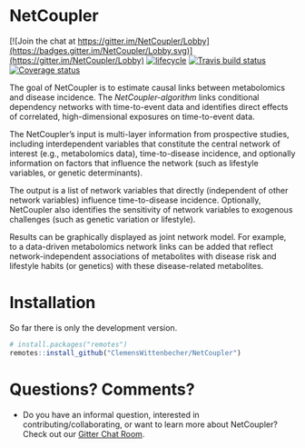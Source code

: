
<!-- README.md is generated from README.Rmd. Please edit that file -->

# NetCoupler

[![Join the chat at
https://gitter.im/NetCoupler/Lobby](https://badges.gitter.im/NetCoupler/Lobby.svg)](https://gitter.im/NetCoupler/Lobby)
[![lifecycle](https://img.shields.io/badge/lifecycle-experimental-orange.svg)](https://www.tidyverse.org/lifecycle/#experimental)
[![Travis build
status](https://travis-ci.org/ClemensWittenbecher/NetCoupler.svg?branch=master)](https://travis-ci.org/ClemensWittenbecher/NetCoupler)
[![Coverage
status](https://codecov.io/gh/ClemensWittenbecher/NetCoupler/branch/master/graph/badge.svg)](https://codecov.io/github/ClemensWittenbecher/NetCoupler?branch=master)

The goal of NetCoupler is to estimate causal links between metabolomics
and disease incidence. The *NetCoupler-algorithm* links conditional
dependency networks with time-to-event data and identifies direct
effects of correlated, high-dimensional exposures on time-to-event data.

The NetCoupler’s input is multi-layer information from prospective
studies, including interdependent variables that constitute the central
network of interest (e.g., metabolomics data), time-to-disease
incidence, and optionally information on factors that influence the
network (such as lifestyle variables, or genetic determinants).

The output is a list of network variables that directly (independent of
other network variables) influence time-to-disease incidence.
Optionally, NetCoupler also identifies the sensitivity of network
variables to exogenous challenges (such as genetic variation or
lifestyle).

Results can be graphically displayed as joint network model. For
example, to a data-driven metabolomics network links can be added that
reflect network-independent associations of metabolites with disease
risk and lifestyle habits (or genetics) with these disease-related
metabolites.

# Installation

So far there is only the development version.

``` r
# install.packages("remotes")
remotes::install_github("ClemensWittenbecher/NetCoupler")
```

# Questions? Comments?

  - Do you have an informal question, interested in
    contributing/collaborating, or want to learn more about NetCoupler?
    Check out our [Gitter Chat
    Room](https://gitter.im/NetCoupler/Lobby).
